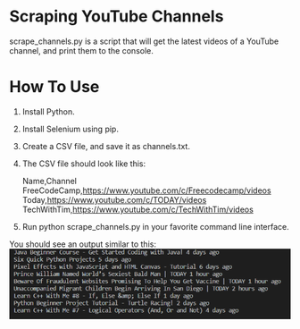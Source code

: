 # Scraping YouTube Channels

scrape_channels.py is a script that will get the latest videos of a YouTube channel, and print them to the console.

# How To Use

1. Install Python.

2. Install Selenium using pip.

3. Create a CSV file, and save it as channels.txt.

4. The CSV file should look like this:

   Name,Channel <br />
   FreeCodeCamp,https://www.youtube.com/c/Freecodecamp/videos
   Today,https://www.youtube.com/c/TODAY/videos
   TechWithTim,https://www.youtube.com/c/TechWithTim/videos

5. Run python scrape_channels.py in your favorite command line interface.

You should see an output similar to this:
![Example Output](https://github.com/sciand6/python-youtube-web-scraper/blob/main/example_output.png?raw=true)

